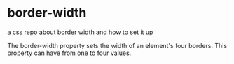 # border-width

a css repo about border width and how to set it up

The border-width property sets the width of an element's four borders. This property can have from one to four values.

